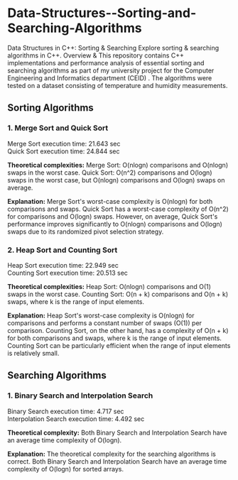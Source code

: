 # Data-Structures--Sorting-and-Searching-Algorithms

Data Structures in C++: Sorting &amp; Searching Explore sorting &amp; searching algorithms in C++. 
Overview &amp;
This repository contains C++ implementations and performance analysis of essential sorting and searching algorithms as part of my university project for the Computer Engineering and Informatics department (CEID) . The algorithms were tested on a dataset consisting of temperature and humidity measurements.

## Sorting Algorithms
### 1. Merge Sort and Quick Sort
Merge Sort execution time: 21.643 sec  
Quick Sort execution time: 24.844 sec

**Theoretical complexities:**
Merge Sort: O(nlogn) comparisons and O(nlogn) swaps in the worst case.
Quick Sort: O(n^2) comparisons and O(logn) swaps in the worst case, but O(nlogn) comparisons and O(logn) swaps on average.

**Explanation:**
Merge Sort's worst-case complexity is O(nlogn) for both comparisons and swaps. Quick Sort has a worst-case complexity of O(n^2) for comparisons and O(logn) swaps. However, on average, Quick Sort's performance improves significantly to O(nlogn) comparisons and O(logn) swaps due to its randomized pivot selection strategy.

### 2. Heap Sort and Counting Sort
Heap Sort execution time: 22.949 sec  
Counting Sort execution time: 20.513 sec

**Theoretical complexities:**
Heap Sort: O(nlogn) comparisons and O(1) swaps in the worst case.
Counting Sort: O(n + k) comparisons and O(n + k) swaps, where k is the range of input elements.

**Explanation:**
Heap Sort's worst-case complexity is O(nlogn) for comparisons and performs a constant number of swaps (O(1)) per comparison. Counting Sort, on the other hand, has a complexity of O(n + k) for both comparisons and swaps, where k is the range of input elements. Counting Sort can be particularly efficient when the range of input elements is relatively small.

## Searching Algorithms
### 1. Binary Search and Interpolation Search
Binary Search execution time: 4.717 sec  
Interpolation Search execution time: 4.492 sec

**Theoretical complexity:**
Both Binary Search and Interpolation Search have an average time complexity of O(logn).

**Explanation:**
The theoretical complexity for the searching algorithms is correct. Both Binary Search and Interpolation Search have an average time complexity of O(logn) for sorted arrays.
